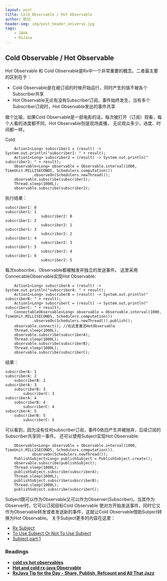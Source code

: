 ```yaml
---
layout: post
title: Cold Observable / Hot Observable
author: 聪记
header-img: img/post_header_universe.jpg
tags: 
    - JAVA
    - RxJava
---
```


## Cold Observable / Hot Observable

Hot Observable 和 Cold Observable是Rx中一个非常重要的概念。二者最主要的区别在于：  

* Cold Observable是在被订阅的时候开始运行，同时产生的值不被各个Subscriber共享
* Hot Observable无论有没有Subscriber订阅，事件始终发生，当有多个Subscriber订阅时，Hot Observable发出的事件共享

做个比喻，如果Cold Observable是一部电影的话，每次被打开（订阅）观看，每个人看的进度都不同，Hot Observable则是现场直播，
无论观众多少，进度、时间都一样。

Cold:

```
    Action1<Long> subscriber1 = (result) -> System.out.println("subscriber1: " + result);
    Action1<Long> subscriber2 = (result) -> System.out.println("                subscriber2: " + result);
    Observable<Long> observable = Observable.interval(1000, TimeUnit.MILLISECONDS, Schedulers.computation())
            .observeOn(Schedulers.newThread());
    observable.subscribe(subscriber1);
    Thread.sleep(1000L);
    observable.subscribe(subscriber2);

```

执行结果：

```
subscriber1: 0
subscriber1: 1
                subscriber2: 0
subscriber1: 2
                subscriber2: 1
subscriber1: 3
                subscriber2: 2
subscriber1: 4
                subscriber2: 3
subscriber1: 5
                subscriber2: 4
subscriber1: 6
                subscriber2: 5

```

每次subscribe，Observable都被触发并独立的发送事件。
这里采用ConnecableObservable实现Hot Observable:

```
    Action1<Long> subscriberA = (result) -> System.out.println("subscriberA: " + result);
    Action1<Long> subscriberB = (result) -> System.out.println("    subscriberB: " + result);
    Action1<Long> subscriberC = (result) -> System.out.println("        subscriberC: " + result);
    ConnectableObservable<Long> observable = Observable.interval(1000, TimeUnit.MILLISECONDS, Schedulers.computation())
            .observeOn(Schedulers.newThread()).publish();
    observable.connect(); //在这里激活HotObservable
    Thread.sleep(1000L);
    observable.subscribe(subscriberA);
    Thread.sleep(1000L);
    observable.subscribe(subscriberB);
    Thread.sleep(1000L);
    observable.subscribe(subscriberC);

```

结果：

```
subscriberA: 1
subscriberA: 2
    subscriberB: 2
subscriberA: 3
    subscriberB: 3
        subscriberC: 3
subscriberA: 4
    subscriberB: 4
        subscriberC: 4
subscriberA: 5
    subscriberB: 5
        subscriberC: 5
```

可以看到，因为没有任何subscriber订阅，事件0依旧产生并被抛弃，后续订阅的Subscriber共享同一事件。
还可以使用Subject实现Hot Observable:

```
    Observable<Long> observable = Observable.interval(1000, TimeUnit.MILLISECONDS, Schedulers.computation()).
            observeOn(Schedulers.newThread());
    PublishSubject<Long> publishSubject = PublishSubject.create();
    observable.subscribe(publishSubject);
    Thread.sleep(1000L);
    publishSubject.subscribe(subscriberA);
    Thread.sleep(1000L);
    publishSubject.subscribe(subscriberB);
    Thread.sleep(1000L);
    publishSubject.subscribe(subscriberC);

```

Subject既可以作为Observable又可以作为Observer(Subscriber)。当其作为Observer时，它可以订阅目标Cold Observable
使对方开始发送事件，同时它又作为Observable转发或者发送新的事件，这就让Cold Observable借助Subject转换为Hot Observable。
关于Subject更多的内容在这里：

* [Rx Subject](http://reactivex.io/documentation/subject.html)  
* [To Use Subject Or Not To Use Subject](http:ggdavesexton.com/blog/post/To-Use-Subject-Or-Not-To-Use-Subject.aspx)
* [Subject part 1](http://akarnokd.blogspot.hu/2015/06/subjects-part-1.html)


### Readings

* **[cold vs hot observables](https://github.com/Reactive-Extensions/RxJS/blob/master/doc/gettingstarted/creating.md#cold-vs-hot-observables)**
* **[Hot and cold rx-java Observable](http://www.java-allandsundry.com/2015/03/hot-and-cold-rx-java-observable.html)**
* **[RxJava Tip for the Day - Share, Publish, Refcount and All That Jazz](http://nerds.weddingpartyapp.com/tech/2015/01/21/rxjava-share-publish-refcount-and-all-that-jazz/)**

